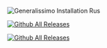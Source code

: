 ![Generalissimo Installation Rus](https://user-images.githubusercontent.com/78301641/111901237-cd809800-8a47-11eb-8fbe-ef6185dfb16c.png)

[![Github All Releases](https://img.shields.io/github/downloads/LUNKER88/cc-ra2-Generalissimoo/total.svg)](https://github.com/LUNKER88/cc-ra2-Generalissimoo/releases)

[![Github All Releases](https://img.shields.io/github/downloads/LUNKER88/cc-ra2-Generalissimoo/cc-red-alert-2-generalissimo.svg)](https://www.moddb.com/mods/cc-red-alert-2-generalissimo)

